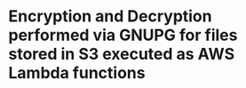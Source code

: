 # Encryption and Decryption performed via GNUPG for files stored in S3 executed as AWS Lambda functions
